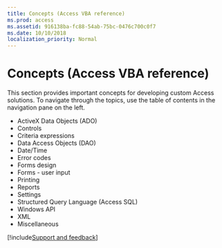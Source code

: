 ```yaml
---
title: Concepts (Access VBA reference)
ms.prod: access
ms.assetid: 916138ba-fc88-54ab-75bc-0476c700c0f7
ms.date: 10/10/2018
localization_priority: Normal
---
```



# Concepts (Access VBA reference)

This section provides important concepts for developing custom Access solutions. To navigate through the topics, use the table of contents in the navigation pane on the left. 

- ActiveX Data Objects (ADO)
- Controls
- Criteria expressions
- Data Access Objects (DAO)
- Date/Time
- Error codes
- Forms design
- Forms - user input
- Printing
- Reports
- Settings
- Structured Query Language (Access SQL)
- Windows API
- XML
- Miscellaneous

[!include[Support and feedback](~/includes/feedback-boilerplate.md)]

